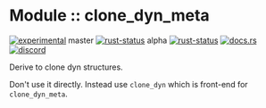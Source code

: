 <!-- {{# generate.module_header{} #}} -->
# Module :: clone_dyn_meta
<!--{ generate.module_header.start() }-->
 [![experimental](https://raster.shields.io/static/v1?label=&message=experimental&color=orange)](https://github.com/emersion/stability-badges#experimental)  master [![rust-status](https://github.com/Wandalen/wTools/actions/workflows/module_clone_dyn_meta_push.yml/badge.svg?branch=master)](https://github.com/Wandalen/wTools/actions/workflows/module_clone_dyn_meta_push.yml?query=branch%3Amaster) alpha [![rust-status](https://github.com/Wandalen/wTools/actions/workflows/module_clone_dyn_meta_push.yml/badge.svg?branch=alpha)](https://github.com/Wandalen/wTools/actions/workflows/module_clone_dyn_meta_push.yml?query=branch%3Aalpha) [![docs.rs](https://img.shields.io/docsrs/clone_dyn_meta?color=e3e8f0&logo=docs.rs)](https://docs.rs/clone_dyn_meta) [![discord](https://img.shields.io/discord/872391416519737405?color=eee&logo=discord&logoColor=eee&label=ask)](https://discord.gg/m3YfbXpUUY)
<!--{ generate.module_header.end }-->

Derive to clone dyn structures.

Don't use it directly. Instead use `clone_dyn` which is front-end for `clone_dyn_meta`.
